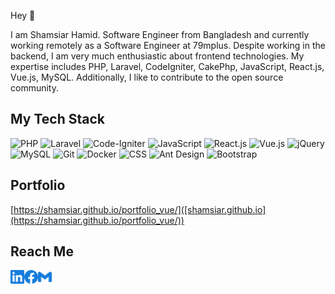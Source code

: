 Hey 👋

I am Shamsiar Hamid. Software Engineer from Bangladesh and currently working remotely as a Software Engineer at 79mplus. Despite working in the backend, I am very much enthusiastic about frontend technologies. My expertise includes PHP, Laravel, CodeIgniter, CakePhp, JavaScript, React.js, Vue.js, MySQL. Additionally, I like to contribute to the open source community.

## My Tech Stack

![PHP](https://img.shields.io/badge/-PHP-%232c3e50?style=for-the-badge&logo=PHP)
![Laravel](https://img.shields.io/badge/-Laravel-%232c3e50?style=for-the-badge&logo=laravel)
![Code-Igniter](https://img.shields.io/badge/CodeIgniter-%23EF4223.svg?style=for-the-badge&logo=codeIgniter&logoColor=white)
![JavaScript](https://img.shields.io/badge/-JavaScript-%232c3e50?style=for-the-badge&logo=javascript)
![React.js](https://img.shields.io/badge/-React.js-%232c3e50?style=for-the-badge&logo=react)
![Vue.js](https://img.shields.io/badge/-Vue.js-4fc08d?style=for-the-badge&logo=vuedotjs&logoColor=white)
![jQuery](https://img.shields.io/badge/-jQuery-%232c3e50?style=for-the-badge&logo=jQuery)
![MySQL](https://img.shields.io/badge/-MySQL-%232c3e50?style=for-the-badge&logo=MySQL)
![Git](https://img.shields.io/badge/-Git-%232c3e50?style=for-the-badge&logo=git)
![Docker](https://img.shields.io/badge/-Docker-%232c3e50?style=for-the-badge&logo=docker)
![CSS](https://img.shields.io/badge/-CSS-%232c3e50?style=for-the-badge&logo=css3)
![Ant Design](https://img.shields.io/badge/-Antd-%232c3e50?style=for-the-badge&logo=ant-design)
![Bootstrap](https://img.shields.io/badge/-Bootstrap-%232c3e50?style=for-the-badge&logo=Bootstrap)

## Portfolio

[https://shamsiar.github.io/portfolio_vue/]([shamsiar.github.io](https://shamsiar.github.io/portfolio_vue/))

## Reach Me

<!-- <a href="https://twitter.com/arif_szn">
  <img align="left" alt="Twitter" width="22px" src="./assets/twitter.svg" />
</a> -->
<a href="https://www.linkedin.com/in/shamsiar-hamid-ba7549136/">
  <img align="left" alt="LinkedIn" width="22px" src="./assets/linkedin.svg" />
</a>
<a href="https://www.facebook.com/shamsiarhamid/">
  <img align="left" alt="Facebook" width="22px" src="./assets/facebook.svg" />
</a>
<a href="mailto:shamsiarhamid@gmail.com">
  <img align="left" alt="Mail" width="22px" src="./assets/gmail.svg" />
</a>

<br/>
<br/>
<br/>

<!-- <p align="center">
<a href="http://www.github.com/arifszn"><img src="https://github-readme-stats.vercel.app/api?username=arifszn&show_icons=true&hide=&count_private=true&title_color=3382ed&text_color=ffffff&icon_color=3382ed&bg_color=1c1917&hide_border=true&show_icons=true" alt="arifszn's GitHub stats" /></a>
 </p> -->

<!-- <p align="center">
  <a href="https://www.buymeacoffee.com/arifszn" target="_blank">
    <img
      src="./assets/bmc-button.png"
      alt="Buy Me A Coffee"
      height="60"
      width="217"
    >
  </a>
</p> -->
